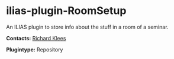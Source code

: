 # ilias-plugin-RoomSetup
An ILIAS plugin to store info about the stuff in a room of a seminar.


**Contacts:** [Richard Klees](https://github.com/klees)

**Plugintype:** Repository
